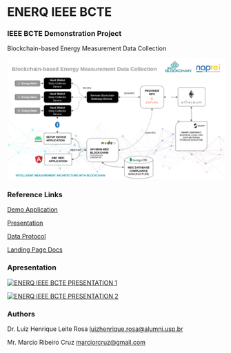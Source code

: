 # ENERQ IEEE BCTE


### IEEE BCTE Demonstration Project

Blockchain-based Energy Measurement Data Collection

![Project MAP](img/imageieee.png)

### Reference Links
[Demo Application](http://www.naprei.prp.usp.br:3000)

[Presentation](docs/PRESENTATION.pdf)

[Data Protocol](docs/PROTOCOL.pdf)

[Landing Page Docs](https://app-enerq-ieee-btce.vercel.app/)


### Apresentation

[![ENERQ IEEE BCTE PRESENTATION 1 ](http://img.youtube.com/vi/SM1NCL2qPVQ/0.jpg)](http://www.youtube.com/watch?v=SM1NCL2qPVQ "ENERQ IEEE BTCE")


[![ENERQ IEEE BCTE PRESENTATION 2 ](http://img.youtube.com/vi/Ff1JiTnRdbI/0.jpg)](http://www.youtube.com/watch?v=Ff1JiTnRdbI "ENERQ IEEE BTCE")


### Authors

Dr. Luiz Henrique Leite Rosa
luizhenrique.rosa@alumni.usp.br

Mr. Marcio Ribeiro Cruz
marciorcruz@gmail.com